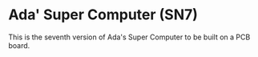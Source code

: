 # Ada' Super Computer (SN7)

This is the seventh version of Ada's Super Computer to be built on a PCB board.

